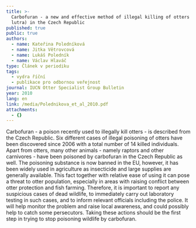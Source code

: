 ```yaml
---
title: >-
  Carbofuran - a new and effective method of illegal killing of otters (Lutra
  lutra) in the Czech Republic
published: true
public: true
authors:
  - name: Kateřina Poledníková
  - name: Jitka Větrovcová
  - name: Lukáš Poledník
  - name: Václav Hlaváč
type: Článek v periodiku
tags:
  - vydra říční
  - publikace pro odbornou veřejnost
journal: IUCN Otter Specialist Group Bulletin
year: 2010
lang: en
link: /media/Polednikova_et_al_2010.pdf
attachments:
  - {}
---
```

Carbofuran - a poison recently used to illegally kill otters - is described from the Czech Republic. Six different cases of illegal poisoning of otters have been discovered since 2006 with a total number of 14 killed individuals. Apart from otters, many other animals - namely raptors and other carnivores - have been poisoned by carbofuran in the Czech Republic as well. The poisoning substance is now banned in the EU, however, it has been widely used in agriculture as insecticide and large supplies are generally available. This fact together with relative ease of using it can pose a threat to otter population, especially in areas with raising conflict between otter protection and fish farming. Therefore, it is important to report any suspicious cases of dead wildlife, to immediately carry out laboratory testing in such cases, and to inform relevant officials including the police. It will help monitor the problem and raise local awareness, and could possibly help to catch some persecutors. Taking these actions should be the first step in trying to stop poisoning wildlife by carbofuran.
